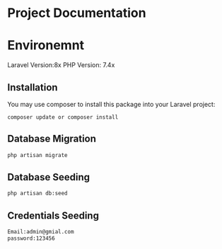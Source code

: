 # Project Documentation

# Environemnt
 Laravel Version:8x PHP Version: 7.4x

## Installation

You may use composer to install this package into your Laravel project:

``` 
composer update or composer install
```



## Database Migration

```bash
php artisan migrate 
```
## Database Seeding

```bash
php artisan db:seed 
```
## Credentials Seeding

```bash
Email:admin@gmial.com
password:123456
```
